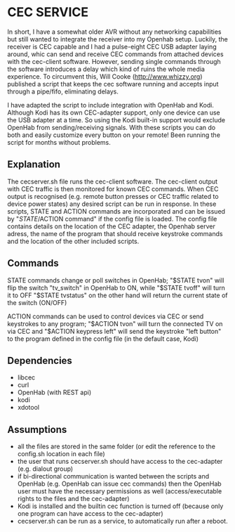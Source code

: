 # CEC SERVICE

In short, I have a somewhat older AVR without any networking capabilities but still wanted to integrate the receiver into my Openhab setup. Luckily, the receiver is CEC capable and I had a pulse-eight CEC USB adapter laying around, whic can send and receive CEC commands from attached devices with the cec-client software. 
However, sending single commands through the software introduces a delay which kind of ruins the whole media experience. To circumvent this, Will Cooke (http://www.whizzy.org) published a script that keeps the cec software running and accepts input through a pipe/fifo, eliminating delays.

I have adapted the script to include integration with OpenHab and Kodi. Although Kodi has its own CEC-adapter support, only one device can use the USB adapter at a time. So using the Kodi built-in support would exclude OpenHab from sending/receiving signals. With these scripts you can do both and easily customize every button on your remote!
Been running the script for months without problems. 

## Explanation

The cecserver.sh file runs the cec-client software. The cec-client output with CEC traffic is then monitored for known CEC commands. When CEC output is recognised (e.g. remote button presses or CEC traffic related to device power states) any desired script can be run in response. In these scripts, STATE and ACTION commands are incorporated and can be issued by "$STATE/$ACTION command" if the config file is loaded. The config file contains details on the location of the CEC adapter, the Openhab server adress, the name of the program that should receive keystroke commands and the location of the other included scripts.

## Commands

STATE commands change or poll switches in OpenHab; 
"$STATE tvon" will flip the switch "tv_switch" in OpenHab to ON, while "$STATE tvoff" will turn it to OFF
"$STATE tvstatus" on the other hand will return the current state of the switch (ON/OFF)

ACTION commands can be used to control devices via CEC or send keystrokes to any program;
"$ACTION tvon" will turn the connected TV on via CEC and "$ACTION keypress left" will send the keystroke "left button" to the program defined in the config file (in the default case, Kodi)

## Dependencies
- libcec
- curl
- OpenHab (with REST api)
- kodi
- xdotool

## Assumptions
- all the files are stored in the same folder (or edit the reference to the config.sh location in each file)
- the user that runs cecserver.sh should have access to the cec-adapter (e.g. dialout group)
- if bi-directional communication is wanted between the scripts and OpenHab (e.g. OpenHab can issue cec commands) then the OpenHab user must have the necessary permissions as well (access/executable rights to the files and the cec-adapter)
- Kodi is installed and the builtin cec function is turned off (because only one program can have access to the cec-adapter)
- cecserver.sh can be run as a service, to automatically run after a reboot.